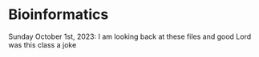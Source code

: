 # Bioinformatics

Sunday October 1st, 2023: I am looking back at these files and good Lord was this class a joke
